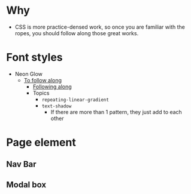 # Why
- CSS is more practice-densed work, so once you are familiar with the ropes, you should follow along those great works.


# Font styles
- Neon Glow
  - [To follow along](https://codepen.io/FelixRilling/pen/qzfoc)
    - [Following along](https://codepen.io/zhutoutoutousan/pen/yLOmJrz)
    - Topics
      - `repeating-linear-gradient`
      - `text-shadow`
        - If there are more than 1 pattern, they just add to each other



# Page element
## Nav Bar
## Modal box